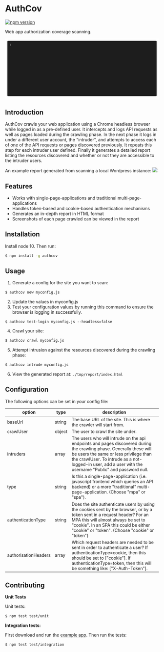 # AuthCov
[![npm version](https://badge.fury.io/js/authcov.svg)](https://badge.fury.io/js/authcov)

Web app authorization coverage scanning.

![](./docs/terminal.gif)

## Introduction

AuthCov crawls your web application using a Chrome headless browser while logged in as a pre-defined user. It intercepts and logs API requests as well as pages loaded during the crawling phase. In the next phase it logs in under a different user account, the "intruder", and attempts to access each of one of the API requests or pages discovered previously. It repeats this step for each intruder user defined. Finally it generates a detailed report listing the resources discovered and whether or not they are accessible to the intruder users.

An example report generated from scanning a local Wordpress instance:
[![](https://raw.githubusercontent.com/authcov/authcov/master/docs/example_report_screenshot.png)](https://authcov.github.io/example_report/index.html)

## Features
- Works with single-page-applications and traditional multi-page-applications
- Handles token-based and cookie-based authentication mechanisms
- Generates an in-depth report in HTML format
- Screenshots of each page crawled can be viewed in the report

## Installation

Install node 10. Then run:

```bash
$ npm install -g authcov
```

## Usage

1. Generate a config for the site you want to scan:
```bash
$ authcov new myconfig.js
```
2. Update the values in myconfig.js
3. Test your configuration values by running this command to ensure the browser is logging in successfully.
```
$ authcov test-login myconfig.js --headless=false
```
4. Crawl your site:
```bash
$ authcov crawl myconfig.js
```
5. Attempt intrusion against the resources discovered during the crawling phase:
```bash
$ authcov intrude myconfig.js
```
6. View the generated report at: `./tmp/report/index.html`

## Configuration

The following options can be set in your config file:

| option | type | description |
| --- | --- | --- |
| baseUrl | string | The base URL of the site. This is where the crawler will start from. |
| crawlUser | object | The user to crawl the site under. |
| intruders | array | The users who will intrude on the api endpoints and pages discovered during the crawling phase. Generally these will be users the same or less privilege than the crawlUser. To intrude as a not-logged-in user, add a user with the username "Public" and password null. |
| type | string | Is this a single-page-application (i.e. javascript frontend which queries an API backend) or a more "traditional" multi-page-application. (Choose "mpa" or "spa"). |
| authenticationType | string | Does the site authenticate users by using the cookies sent by the browser, or by a token sent in a request header? For an MPA this will almost always be set to "cookie". In an SPA this could be either "cookie" or "token". (Choose "cookie" or "token") |
| authorisationHeaders | array | Which request headers are needed to be sent in order to authenticate a user? If authenticationType=cookie, then this should be set to ["cookie"]. If authenticationType=token, then this will be something like: ["X-Auth-Token"]. |

## Contributing

**Unit Tests**

Unit tests:
```bash
$ npm test test/unit
```

**Integration tests:**

First download and run the [example app](https://github.com/evanrolfe/example_app). Then run the tests:
```bash
$ npm test test/integration
```
